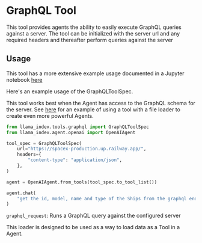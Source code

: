 # GraphQL Tool

This tool provides agents the ability to easily execute GraphQL queries against a server. The tool can be initialized with the server url and any required headers and thereafter perform queries against the server

## Usage

This tool has a more extensive example usage documented in a Jupyter notebook [here](https://github.com/run-llama/llama_index/blob/main/llama-index-integrations/tools/llama-index-tools-graphql/examples/graphql.ipynb)

Here's an example usage of the GraphQLToolSpec.

This tool works best when the Agent has access to the GraphQL schema for the server. See [here](https://github.com/run-llama/llama_index/blob/main/llama-index-integrations/tools/llama-index-tools-shopify/examples/shopify.ipynb) for an example of using a tool with a file loader to create even more powerful Agents.

```python
from llama_index.tools.graphql import GraphQLToolSpec
from llama_index.agent.openai import OpenAIAgent

tool_spec = GraphQLToolSpec(
    url="https://spacex-production.up.railway.app/",
    headers={
        "content-type": "application/json",
    },
)

agent = OpenAIAgent.from_tools(tool_spec.to_tool_list())

agent.chat(
    "get the id, model, name and type of the Ships from the graphql endpoint"
)
```

`graphql_request`: Runs a GraphQL query against the configured server

This loader is designed to be used as a way to load data as a Tool in a Agent.
